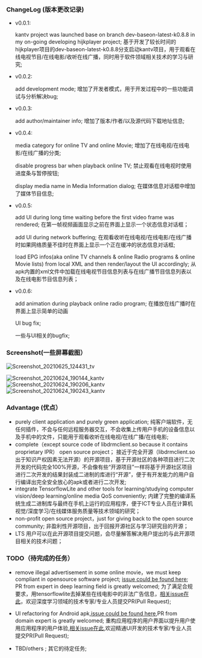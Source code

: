 ### ChangeLog (版本更改记录)
- v0.0.1:

    kantv project was launched base on branch dev-baseon-latest-k0.8.8 in my on-going developing hijkplayer project;
    基于开发了较长时间的hijkplayer项目的dev-baseon-latest-k0.8.8分支启动kantv项目，用于观看在线电视节目/在线电影/收听在线广播，同时用于软件领域相关技术的学习与研究;

- v0.0.2:

    add development mode;
    增加了开发者模式，用于开发过程中的一些功能调试与分析解决bug;

- v0.0.3:

    add author/maintainer info;
    增加了版本/作者/以及源代码下载地址信息;

- v0.0.4:

    media category for online TV and online Movie;
    增加了在线电视/在线电影/在线广播的分类;
    
    disable progress bar when playback online TV;
    禁止观看在线电视时使用进度条与暂停按钮;
    
    display media name in Media Information dialog;
    在媒体信息对话框中增加了媒体节目信息;

- v0.0.5:

    add UI during long time waiting before the first video frame was rendered;
    在第一帧视频画面显示之前在界面上显示一个状态信息对话框；
    
    add UI during network buffering;
    在观看收听在线电视/在线电影/在线广播时如果网络质量不佳时在界面上显示一个正在缓冲的状态信息对话框;
    
    load EPG infos(aka online TV channels & online Radio programs & online Movie lists) from local XML and then render/layout the UI accordingly;
    从apk内置的xml文件中加载在线电视节目信息列表与在线广播节目信息列表以及在线电影节目信息列表；
    
   
- v0.0.6:

   add animation during playback online radio program;
   在播放在线广播时在界面上显示简单的动画

   UI bug fix;

   一些与UI相关的bugfix;


### Screenshot(一些屏幕截图）
![Screenshot_20210625_124431_tv](https://user-images.githubusercontent.com/6889919/123371050-86a8be00-d5b3-11eb-9b33-130ac1c7d00d.jpg)


![Screenshot_20210624_190144_kantv](https://user-images.githubusercontent.com/6889919/123252738-32ec9500-d51f-11eb-9eca-0f0ab49bfafe.jpg)
![Screenshot_20210624_190206_kantv](https://user-images.githubusercontent.com/6889919/123252753-35e78580-d51f-11eb-900d-dfdb5ffffc49.jpg)
![Screenshot_20210624_190243_kantv](https://user-images.githubusercontent.com/6889919/123252766-3849df80-d51f-11eb-91eb-75061259fe0e.jpg)

### Advantage (优点）

- purely client application and purely green application; 纯客户端软件，无任何插件，不会与任何远程服务器交互，不会收集上传用户手机的设备信息以及手机中的文件，只能用于观看收听在线电视/在线广播/在线电影;
- complete（except source code of libdrmclient.so because it contains proprietary IPR） open source project；  接近于完全开源（libdrmclient.so出于知识产权因素无法开源）的开源项目，基于开源社区的各种项目进行二次开发的代码完全100%开源，不会像有些“开源项目”一样将基于开源社区项目进行二次开发的结果封装成二进制的库进行“开源”，便于有开发能力的用户自行编译出完全安全放心的apk或者进行二次开发;
- integrate TensorflowLite and other tools for learning/studying computer vision/deep learning/online media QoS conveniently; 内建了完整的编译系统生成二进制库与最终在手机上运行的应用程序，便于ICT专业人员在计算机视觉/深度学习/在线媒体服务质量等技术领域的研究；
- non-profit open source project，just for giving back to the open source community; 非盈利性开源项目，出于回报开源社区与学习研究目的开源；
- LTS 用户可以在此开源项目提交问题，会尽量解答解决用户提出的与此开源项目相关的技术问题；

### TODO（待完成的任务）

- remove illegal advertisement in some online movie，we must keep compliant in opensource software project; [issue could be found here](https://github.com/zhouwg/kantv/issues/13); PR from expert in deep learning field is greatly welcomed;  为了满足合规要求，用tensorflowlite去掉某些在线电影中的非法广告信息，[相关issue在此](https://github.com/zhouwg/kantv/issues/13)，欢迎深度学习领域的技术专家/专业人员提交PR(Pull Request);
    
-  UI refactoring for Android apk,[issue could be found here](https://github.com/zhouwg/kantv/issues/26),PR from domain expert is greatly welcomed; 重构应用程序的用户界面以提升用户使用应用程序的用户体验,[相关issue在此](https://github.com/zhouwg/kantv/issues/26),欢迎精通UI开发的技术专家/专业人员提交PR(Pull Request);
    
- TBD/others ; 其它的待定任务;
